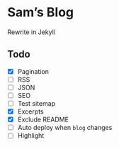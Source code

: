 # Sam’s Blog

Rewrite in Jekyll

## Todo

- [x] Pagination
- [ ] RSS
- [ ] JSON
- [ ] SEO
- [ ] Test sitemap
- [x] Excerpts
- [x] Exclude README
- [ ] Auto deploy when `blog` changes
- [ ] Highlight
